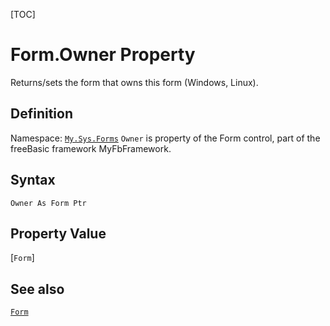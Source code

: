 [TOC]
# Form.Owner Property
Returns/sets the form that owns this form (Windows, Linux).
## Definition
Namespace: [`My.Sys.Forms`](My.Sys.Forms.md)
`Owner` is property of the Form control, part of the freeBasic framework MyFbFramework.
## Syntax
```freeBasic
Owner As Form Ptr
```
## Property Value
[`Form`]
## See also
[`Form`](Form.md)

